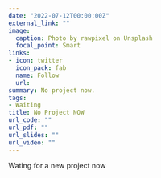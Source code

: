 ```yaml
---
date: "2022-07-12T00:00:00Z"
external_link: ""
image:
  caption: Photo by rawpixel on Unsplash
  focal_point: Smart
links:
- icon: twitter
  icon_pack: fab
  name: Follow
  url: 
summary: No project now.
tags:
- Waiting
title: No Project NOW
url_code: ""
url_pdf: ""
url_slides: ""
url_video: ""
---
```


Wating for a new project now

